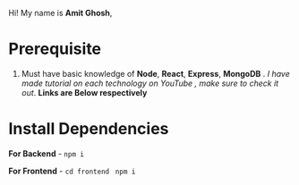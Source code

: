 
Hi! My name is **Amit Ghosh**,

# Prerequisite

1.  Must have basic knowledge of **Node**, **React**, **Express**, **MongoDB** . _I have made tutorial on each technology on YouTube , make sure to check it out_. **Links are Below respectively**

# Install Dependencies

**For Backend** - `npm i`

**For Frontend** - `cd frontend` ` npm i`